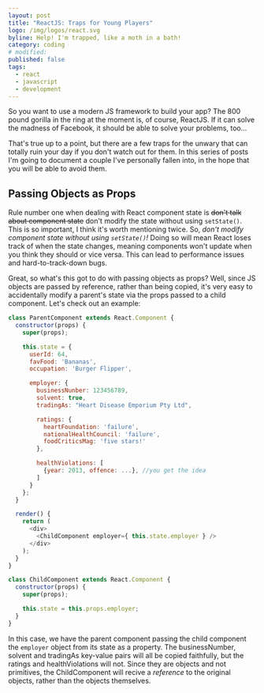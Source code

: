 ```yaml
---
layout: post
title: "ReactJS: Traps for Young Players"
logo: /img/logos/react.svg
byline: Help! I'm trapped, like a moth in a bath!
category: coding
# modified:
published: false
tags:
  - react
  - javascript
  - development
---
```


So you want to use a modern JS framework to build your app? The 800 pound gorilla in the ring at the moment is, of course, ReactJS. If it can solve the madness of Facebook, it should be able to solve your problems, too...

That's true up to a point, but there are a few traps for the unwary that can totally ruin your day if you don't watch out for them. In this series of posts I'm going to document a couple I've personally fallen into, in the hope that you will be able to avoid them.

## Passing Objects as Props

Rule number one when dealing with React component state is <strike>don't talk about component state</strike> don't modify the state without using `setState()`. This is so important, I think it's worth mentioning twice. So, _don't modify component state without using `setState()`!_ Doing so will mean React loses track of when the state changes, meaning components won't update when you think they should or vice versa. This can lead to performance issues and hard-to-track-down bugs.

Great, so what's this got to do with passing objects as props? Well, since JS objects are passed by reference, rather than being copied, it's very easy to accidentally modify a parent's state via the props passed to a child component. Let's check out an example:

```js
class ParentComponent extends React.Component {
  constructor(props) {
    super(props);

    this.state = {
      userId: 64,
      favFood: 'Bananas',
      occupation: 'Burger Flipper',

      employer: {
        businessNunber: 123456789,
        solvent: true,
        tradingAs: "Heart Disease Emporium Pty Ltd",

        ratings: {
          heartFoundation: 'failure',
          nationalHealthCouncil: 'failure',
          foodCriticsMag: 'five stars!'
        },

        healthViolations: [
          {year: 2013, offence: ...}, //you get the idea
        ]
      }
    };
  }

  render() {
    return (
      <div>
        <ChildComponent employer={ this.state.employer } />
      </div>
    );
  }
}

class ChildComponent extends React.Component {
  constructor(props) {
    super(props);

    this.state = this.props.employer;
  }
}

```
In this case, we have the parent component passing the child component the `employer` object from its state as a property. The businessNumber, solvent and tradingAs key-value pairs will all be copied faithfully, but the ratings and healthViolations will not. Since they are objects and not primitives, the ChildComponent will recive a _reference_ to the original objects, rather than the objects themselves.
